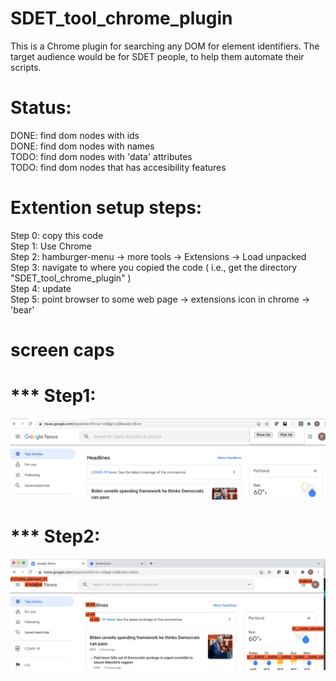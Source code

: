 # SDET_tool_chrome_plugin

This is a Chrome plugin for searching any DOM for element identifiers. The target audience would be for SDET people, to help them automate their scripts.

# Status:  
DONE: find dom nodes with ids    
DONE: find dom nodes with names  
TODO: find dom nodes with 'data' attributes  
TODO: find dom nodes that has accesibility features  

# Extention setup steps:   
Step 0: copy this code   
Step 1: Use Chrome  
Step 2: hamburger-menu -> more tools -> Extensions -> Load unpacked     
Step 3: navigate to where you copied the code ( i.e., get the directory "SDET_tool_chrome_plugin" )  
Step 4: update    
Step 5: point browser to some web page -> extensions icon in chrome -> 'bear'  

# screen caps
# *** Step1:  
![Step1 screen cap](sdet_step1.png?raw=true "step1 screen cap")  
  
  
# *** Step2:  
![Step2 screen cap](sdet_step2.png?raw=true "step2 screen cap")


